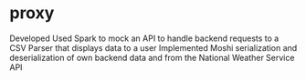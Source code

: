 # proxy
Developed Used Spark to mock an API to handle backend requests to a CSV Parser that displays data to a user Implemented Moshi serialization and deserialization of own backend data and from the National Weather Service API
